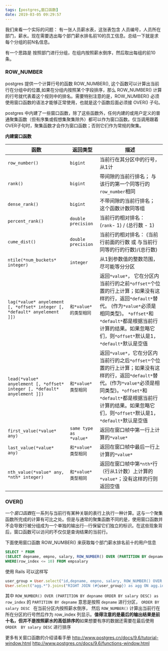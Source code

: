 ```yaml
---
tags: [postgres,窗口函数]
date: 2019-03-05 09:29:57
---
```


我们来看一个实际的问题： 有一张人员薪水表，这张表包含 人员编号，人员所在部门，薪水。现在需要选出每个部门薪水排名前10的员工信息。总结一下就是求每个分组的前N名信息。

有一个思路是 按照部门进行分组，在组内按照薪水倒序，然后取出每组的前10条。

### ROW_NUMBER

postgres 提供一个计算行号的函数 ROW_NUMBER(), 这个函数可以计算出当前行在分组中的位置,如果在分组内按照某个字段排序，那么 ROW_NUMBER() 计算的行号就代表着这个规则中的排名。需要特别注意的是，ROW_NUMBER() 必须使用窗口函数的语法才能够正常使用，也就是这个函数后面必须接 OVER() 子句。

postgres 中内建了一些窗口函数，除了这些函数外，任何内建的或用户定义的普通聚集函数（但有序集或假想集聚集除外）都可以作为窗口函数。仅当调用跟着OVER子句时，聚集函数才会作为窗口函数；否则它们作为常规的聚集。

**内建窗口函数**

| 函数                                                         | 返回类型               | 描述                                                         |
| ------------------------------------------------------------ | ---------------------- | ------------------------------------------------------------ |
| `row_number()`                                               | `bigint`               | 当前行在其分区中的行号，从1计                                |
| `rank()`                                                     | `bigint`               | 带间隙的当前行排名； 与该行的第一个同等行的`row_number`相同  |
| `dense_rank()`                                               | `bigint`               | 不带间隙的当前行排名； 这个函数计数同等组                    |
| `percent_rank()`                                             | `double precision`     | 当前行的相对排名： (`rank`- 1) / (总行数 - 1)                |
| `cume_dist()`                                                | `double precision`     | 当前行的相对排名： (当前行前面的行数 或 与当前行同等的行的行数)/(总行数) |
| `ntile(*num_buckets* integer)`                               | `integer`              | 从1到参数值的整数范围，尽可能等分分区                        |
| `lag(*value* anyelement [, *offset* integer [, *default* anyelement ]])` | `和*value*的类型相同`  | 返回`*value*`， 它在分区内当前行的之前`*offset*`个位置的行上计算；如果没有这样的行，返回`*default*`替代。 (作为`*value*`必须是相同类型)。 `*offset*`和`*default*`都是根据当前行计算的结果。如果忽略它们，则`*offset*`默认是1，`*default*`默认是空值 |
| `lead(*value* anyelement [, *offset* integer [, *default* anyelement ]])` | `和*value*类型相同`    | 返回`*value*`，它在分区内当前行的之后`*offset*`个位置的行上计算；如果没有这样的行，返回`*default*`替代。(作为`*value*`必须是相同类型)。`*offset*`和`*default*`都是根据当前行计算的结果。如果忽略它们，则`*offset*`默认是1，`*default*`默认是空值 |
| `first_value(*value* any)`                                   | `same type as *value*` | 返回在窗口帧中第一行上计算的`*value*`                        |
| `last_value(*value* any)`                                    | `和*value*类型相同`    | 返回在窗口帧中最后一行上计算的`*value*`                      |
| `nth_value(*value* any, *nth* integer)`                      | `和*value*类型相同`    | 返回在窗口帧中第`*nth*`行（行从1计数）上计算的`*value*`；没有这样的行则返回空值 |

### OVER()

一个*窗口函数*在一系列与当前行有某种关联的表行上执行一种计算。这与一个聚集函数所完成的计算有可比之处。但是与通常的聚集函数不同的是，使用窗口函数并不会导致行被分组成为一个单独的输出行--行保留它们独立的标识。在这些现象背后，窗口函数可以访问的不仅仅是查询结果的当前行。


下面使用窗口函数 ROW_NUMBER() 来获取每个部门薪水排名前十的用户信息

```	sql
SELECT * FROM
(SELECT depname, empno, salary, ROW_NUMBER() OVER (PARTITION BY depname ORDER BY salary DESC) as row_index )
WHERE(row_index <= 10) FROM empsalary
```

使用 Rails 可以这样写

```ruby
user_group = User.select("id,depname, empno, salary, ROW_NUMBER() OVER (PARTITION BY depname ORDER BY salary DESC) as row_index").to_sql
User.select("agg.*").joins("RIGHT JOIN (#{user_group}) as agg ON agg.id = user.id").where("agg.row_index <= 10")
```

其中 `ROW_NUMBER() OVER (PARTITION BY depname ORDER BY salary DESC) as row_index` 的 `PARTITION BY depname` 意思是按照 `depname`  进行分区， `ORDER BY salary DESC ` 在当前分区内按照薪水倒序， 然后 `ROW_NUMBER()` 计算出当前行在所在分区的行号然后作为 row_index 列显示。**值得注意的是最后的输出结果是前十名，但并不是按照薪水的高低排序的**如果想要有序的数据还需要在最后使用 `ORDER  BY salary DESC` 进行排序

更多有关窗口函数的介绍请看手册 http://www.postgres.cn/docs/9.6/tutorial-window.html http://www.postgres.cn/docs/9.6/functions-window.html
